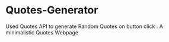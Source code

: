 # Quotes-Generator
Used Quotes API to generate Random Quotes on button click . A minimalistic Quotes Webpage
